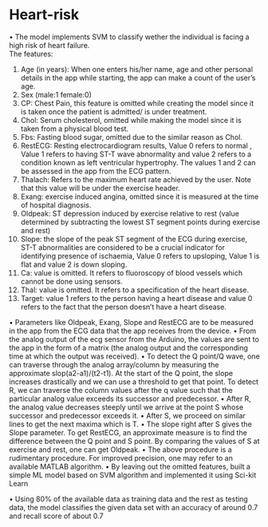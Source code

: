 # Heart-risk
• The model implements SVM to classify wether the individual is facing a high risk of heart failure.	
The features:
1.	Age (in years): When one enters his/her name, age and other personal details in the app while starting, the app can make a count of the user’s age.
2.	Sex (male:1 female:0)
3.	CP: Chest Pain, this feature is omitted while creating the model since it is taken once the patient is admitted/ is under treatment.
4.	Chol: Serum cholesterol, omitted while making the model since it is taken from a physical blood test.
5.	Fbs: Fasting blood sugar, omitted due to the similar reason as Chol.
6.	RestECG: Resting electrocardiogram results, Value 0 refers to normal , Value 1 refers to having ST-T wave abnormality and value 2 refers to a condition known as left ventricular hypertrophy. The values 1 and 2 can be assessed in the app from the ECG pattern.
7.	Thalach: Refers to the maximum heart rate achieved by the user. Note that this value will be under the exercise header.
8.	Exang: exercise induced angina, omitted since it is measured at the time of hospital diagnosis.
9.	Oldpeak: ST depression induced by exercise relative to rest (value determined by subtracting the lowest ST segment points during exercise and rest)
10.	Slope: the slope of the peak ST segment of the ECG during exercise, ST-T abnormalities are considered to be a crucial indicator for identifying presence of ischaemia, Value 0 refers to upsloping, Value 1 is flat and value 2 is down sloping.
11.	Ca: value is omitted. It refers to fluoroscopy of blood vessels which cannot be done using sensors.
12.	Thal: value is omitted. It refers to a specification of the heart disease.
13.	Target: value 1 refers to the person having a heart disease and value 0 refers to the fact that the person doesn’t have a heart disease.


•	Parameters like Oldpeak, Exang, Slope and RestECG are to be measured in the app from the ECG data that the app receives from the device. 
•	From the analog output of the ecg sensor from the Arduino, the values are sent to the app in the form of a matrix (the analog output and the corresponding time at which the output was received). 
•	To detect the Q point/Q wave, one can traverse through the analog array/column by measuring the approximate slop(a2-a1)/(t2-t1). At the start of the Q point, the slope increases drastically and we can use a threshold to get that point. To detect R, we can traverse the column values after the q value such that the particular analog value exceeds its successor and predecessor.
•	After R, the analog value decreases steeply until we arrive at the point S whose successor and predecessor exceeds it.
•	After S, we proceed on similar lines to get the next maxima which is T.
•	The slope right after S gives the Slope parameter. To get RestECG, an approximate measure is to find the difference between the Q point and S point. By comparing the values of S at exercise and rest, one can get Oldpeak.
•	The above procedure is a rudimentary procedure. For improved precision, one may refer to an available MATLAB algorithm.
•	By leaving out the omitted features, built a simple ML model based on SVM algorithm and implemented it using Sci-kit Learn

•	Using 80% of the available data as training data and the rest as testing data, the model classifies the given data set with an accuracy of around 0.7 and recall score of about 0.7
